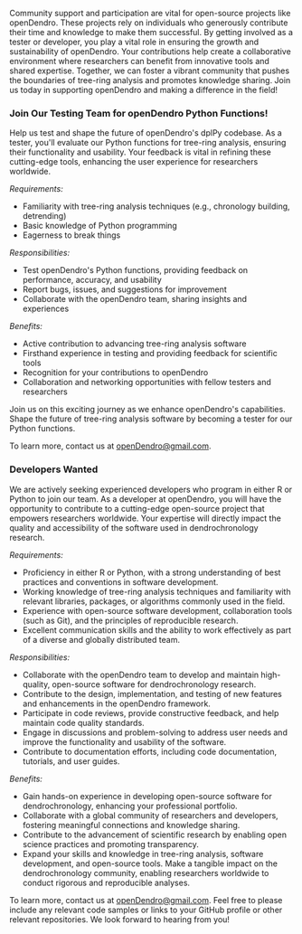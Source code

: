 Community support and participation are vital for open-source projects like openDendro. These projects rely on individuals who generously contribute their time and knowledge to make them successful. By getting involved as a tester or developer, you play a vital role in ensuring the growth and sustainability of openDendro. Your contributions help create a collaborative environment where researchers can benefit from innovative tools and shared expertise. Together, we can foster a vibrant community that pushes the boundaries of tree-ring analysis and promotes knowledge sharing. Join us today in supporting openDendro and making a difference in the field!

### Join Our Testing Team for openDendro Python Functions!

Help us test and shape the future of openDendro's dplPy codebase. As a tester, you'll evaluate our Python functions for tree-ring analysis, ensuring their functionality and usability. Your feedback is vital in refining these cutting-edge tools, enhancing the user experience for researchers worldwide.

*Requirements:*

+ Familiarity with tree-ring analysis techniques (e.g., chronology building, detrending)
+ Basic knowledge of Python programming
+ Eagerness to break things

*Responsibilities:*

+ Test openDendro's Python functions, providing feedback on performance, accuracy, and usability
+ Report bugs, issues, and suggestions for improvement
+ Collaborate with the openDendro team, sharing insights and experiences

*Benefits:*

+ Active contribution to advancing tree-ring analysis software
+ Firsthand experience in testing and providing feedback for scientific tools
+ Recognition for your contributions to openDendro
+ Collaboration and networking opportunities with fellow testers and researchers

Join us on this exciting journey as we enhance openDendro's capabilities. Shape the future of tree-ring analysis software by becoming a tester for our Python functions.

To learn more, contact us at openDendro@gmail.com.

### Developers Wanted

We are actively seeking experienced developers who program in either R or Python to join our team. As a developer at openDendro, you will have the opportunity to contribute to a cutting-edge open-source project that empowers researchers worldwide. Your expertise will directly impact the quality and accessibility of the software used in dendrochronology research.

*Requirements:*

+ Proficiency in either R or Python, with a strong understanding of best practices and conventions in software development.
+ Working knowledge of tree-ring analysis techniques and familiarity with relevant libraries, packages, or algorithms commonly used in the field.
+ Experience with open-source software development, collaboration tools (such as Git), and the principles of reproducible research.
+ Excellent communication skills and the ability to work effectively as part of a diverse and globally distributed team.

*Responsibilities:*

+ Collaborate with the openDendro team to develop and maintain high-quality, open-source software for dendrochronology research.
+ Contribute to the design, implementation, and testing of new features and enhancements in the openDendro framework.
+ Participate in code reviews, provide constructive feedback, and help maintain code quality standards.
+ Engage in discussions and problem-solving to address user needs and improve the functionality and usability of the software.
+ Contribute to documentation efforts, including code documentation, tutorials, and user guides.

*Benefits:*

+ Gain hands-on experience in developing open-source software for dendrochronology, enhancing your professional portfolio.
+ Collaborate with a global community of researchers and developers, fostering meaningful connections and knowledge sharing.
+ Contribute to the advancement of scientific research by enabling open science practices and promoting transparency.
+ Expand your skills and knowledge in tree-ring analysis, software development, and open-source tools.
Make a tangible impact on the dendrochronology community, enabling researchers worldwide to conduct rigorous and reproducible analyses.

To learn more, contact us at openDendro@gmail.com. Feel free to please include any relevant code samples or links to your GitHub profile or other relevant repositories. We look forward to hearing from you!
